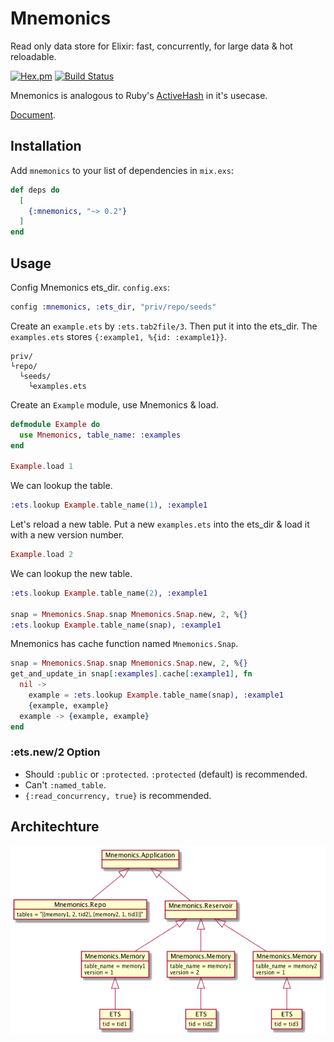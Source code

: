 Mnemonics
==
Read only data store for Elixir: fast, concurrently, for large data & hot reloadable.

[![Hex.pm](https://img.shields.io/hexpm/v/mnemonics.svg)](https://hex.pm/packages/mnemonics)
[![Build Status](https://travis-ci.org/ne-sachirou/mnemonics.svg?branch=master)](https://travis-ci.org/ne-sachirou/mnemonics)

Mnemonics is analogous to Ruby's [ActiveHash](https://rubygems.org/gems/active_hash) in it's usecase.

[Document](https://hex.pm/docs/mnemonics).

Installation
--
Add `mnemonics` to your list of dependencies in `mix.exs`:

```elixir
def deps do
  [
    {:mnemonics, "~> 0.2"}
  ]
end
```

Usage
--
Config Mnemonics ets_dir. `config.exs`:

```elixir
config :mnemonics, :ets_dir, "priv/repo/seeds"
```

Create an `example.ets` by `:ets.tab2file/3`. Then put it into the ets_dir. The `examples.ets` stores `{:example1, %{id: :example1}}`.

```
priv/
└repo/
  └seeds/
    └examples.ets
```

Create an `Example` module, use Mnemonics & load.

```elixir
defmodule Example do
  use Mnemonics, table_name: :examples
end

Example.load 1
```

We can lookup the table.

```elixir
:ets.lookup Example.table_name(1), :example1
```

Let's reload a new table. Put a new `examples.ets` into the ets_dir & load it with a new version number.

```elixir
Example.load 2
```

We can lookup the new table.

```elixir
:ets.lookup Example.table_name(2), :example1

snap = Mnemonics.Snap.snap Mnemonics.Snap.new, 2, %{}
:ets.lookup Example.table_name(snap), :example1
```

Mnemonics has cache function named `Mnemonics.Snap`.

```elixir
snap = Mnemonics.Snap.snap Mnemonics.Snap.new, 2, %{}
get_and_update_in snap[:examples].cache[:example1], fn
  nil ->
    example = :ets.lookup Example.table_name(snap), :example1
    {example, example}
  example -> {example, example}
end
```

### :ets.new/2 Option
* Should `:public` or `:protected`. `:protected` (default) is recommended.
* Can't `:named_table`.
* `{:read_concurrency, true}` is recommended.

## Architechture
[![processes](./processes.png)](https://github.com/ne-sachirou/mnemonics/blob/master/processes.png)
